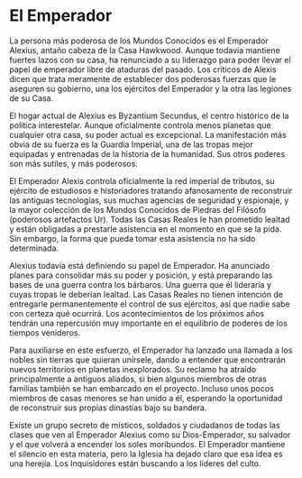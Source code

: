# El Emperador

La persona más poderosa de los Mundos Conocidos es el Emperador Alexius, antaño cabeza de la Casa Hawkwood. Aunque todavía mantiene fuertes lazos con su casa, ha renunciado a su liderazgo para poder llevar el papel de emperador libre de ataduras del pasado. Los críticos de Alexis dicen que trata meramente de establecer dos poderosas fuerzas que le aseguren su gobierno, una los ejércitos del Emperador y la otra las legiones de su Casa.

El hogar actual de Alexius es Byzantium Secundus, el centro histórico de la política interestelar. Aunque oficialmente controla menos planetas que cualquier otra casa, su poder actual es excepcional. La manifestación más obvia de su fuerza es la Guardia Imperial, una de las tropas mejor equipadas y entrenadas de la historia de la humanidad. Sus otros poderes son más sutiles, y más poderosos.

El Emperador Alexis controla oficialmente la red imperial de tributos, su ejército de estudiosos e historiadores tratando afanosamente de reconstruir las antiguas tecnologías, sus muchas agencias de seguridad y espionaje, y la mayor colección de los Mundos Conocidos de Piedras del Filósofo (poderosos artefactos Ur). Todas las Casas Reales le han prometido lealtad y están obligadas a prestarle asistencia en el momento en que se la pida. Sin embargo, la forma que pueda tomar esta asistencia no ha sido determinada.

Alexius todavía está definiendo su papel de Emperador. Ha anunciado planes para consolidar más su poder y posición, y está preparando las bases de una guerra contra los bárbaros. Una guerra que él lideraría y cuyas tropas le deberían lealtad. Las Casas Reales no tienen intención de entregarle permanentemente el control de sus ejércitos, así que nadie sabe con certeza qué ocurrirá. Los acontecimientos de los próximos años tendrán una repercusión muy importante en el equilibrio de poderes de los tiempos venideros.

Para auxiliarse en este esfuerzo, el Emperador ha lanzado una llamada a los nobles sin tierras que quieran unírsele, dando a entender que encontrarán nuevos territorios en planetas inexplorados. Su reclamo ha atraído principalmente a antiguos aliados, si bien algunos miembros de otras familias también se han embarcado en el proyecto. Incluso unos pocos miembros de casas menores se han unido a él, esperando la oportunidad de reconstruir sus propias dinastías bajo su bandera.

Existe un grupo secreto de místicos, soldados y ciudadanos de todas las clases que ven al Emperador Alexius como su Dios-Emperador, su salvador y el que volverá a encender los soles moribundos. El Emperador mantiene el silencio en esta materia, pero la Iglesia ha dejado claro que esa idea es una herejía. Los Inquisidores están buscando a los líderes del culto.
